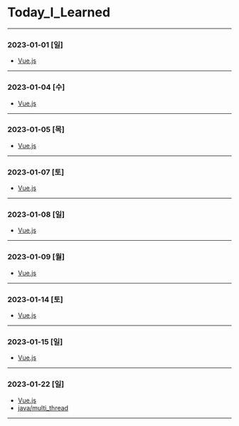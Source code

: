 # Today_I_Learned
* * *
### 2023-01-01 [일]
- [Vue.js](https://github.com/xxx-sj/Today_I_Learned/tree/master/vue)
* * *
### 2023-01-04 [수]
- [Vue.js](https://github.com/xxx-sj/Today_I_Learned/tree/master/vue)
* * *
### 2023-01-05 [목]
- [Vue.js](https://github.com/xxx-sj/Today_I_Learned/tree/master/vue)
* * *
### 2023-01-07 [토]
- [Vue.js](https://github.com/xxx-sj/Today_I_Learned/tree/master/vue)
* * *
### 2023-01-08 [일]
- [Vue.js](https://github.com/xxx-sj/Today_I_Learned/tree/master/vue)
* * *
### 2023-01-09 [월]
- [Vue.js](https://github.com/xxx-sj/Today_I_Learned/tree/master/vue)
* * *
### 2023-01-14 [토]
- [Vue.js](https://github.com/xxx-sj/Today_I_Learned/tree/master/vue)
* * *
### 2023-01-15 [일]
- [Vue.js](https://github.com/xxx-sj/Today_I_Learned/tree/master/vue)
* * *
### 2023-01-22 [일]
- [Vue.js](https://github.com/xxx-sj/Today_I_Learned/tree/master/vue)
- [java/multi_thread](https://github.com/xxx-sj/Today_I_Learned/tree/master/java/multi_thread)
* * *

